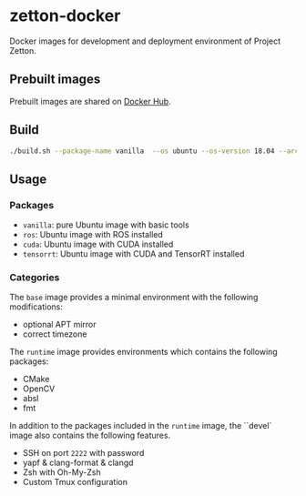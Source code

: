 # zetton-docker
Docker images for development and deployment environment of Project Zetton.

## Prebuilt images

Prebuilt images are shared on [Docker Hub](https://hub.docker.com/r/projectzetton/zetton-docker/tags?page=1&ordering=last_updated).

## Build

```bash
./build.sh --package-name vanilla  --os ubuntu --os-version 18.04 --arch amd64,arm64 --push
```

## Usage

### Packages

- `vanilla`: pure Ubuntu image with basic tools
- `ros`: Ubuntu image with ROS installed
- `cuda`: Ubuntu image with CUDA installed
- `tensorrt`: Ubuntu image with CUDA and TensorRT installed

### Categories

The `base` image provides a minimal environment with the following modifications:

- optional APT mirror
- correct timezone

The `runtime` image provides environments which contains the following packages:

- CMake
- OpenCV
- absl
- fmt

In addition to the packages included in the `runtime` image, the ``devel` image also contains the following features.

- SSH on port `2222` with password
- yapf & clang-format & clangd
- Zsh with Oh-My-Zsh
- Custom Tmux configuration
